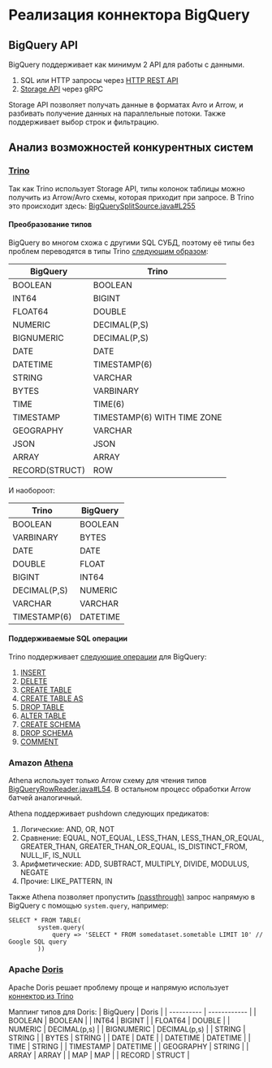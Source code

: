 # Реализация коннектора BigQuery

## BigQuery API

BigQuery поддерживает как минимум 2 API для работы с данными.
1. SQL или HTTP запросы через [HTTP REST API](https://cloud.google.com/bigquery/docs/reference/bigqueryconnection/rest)
2. [Storage API](https://cloud.google.com/bigquery/docs/reference/storage) через gRPC

Storage API позволяет получать данные в форматах Avro и Arrow, и 
разбивать получение данных на параллельные потоки. 
Также поддерживает выбор строк и фильтрацию. 

## Анализ возможностей конкурентных систем

### [Trino](https://trino.io/docs/current/connector/bigquery.html)

Так как Trino использует Storage API, типы колонок таблицы можно получить
из Arrow/Avro схемы, которая приходит при запросе.
В Trino это происходит здесь: [BigQuerySplitSource.java#L255](https://github.com/trinodb/trino/blob/master/plugin/trino-bigquery/src/main/java/io/trino/plugin/bigquery/BigQuerySplitSource.java#L255)

#### Преобразование типов

BigQuery во многом схожа с другими SQL СУБД, поэтому её типы без проблем переводятся в типы Trino 
[следующим образом](https://trino.io/docs/current/connector/bigquery.html#type-mapping):

| BigQuery       | Trino                       |
| -------------- | --------------------------- |
| BOOLEAN        | BOOLEAN                     |
| INT64          | BIGINT                      |
| FLOAT64        | DOUBLE                      |
| NUMERIC        | DECIMAL(P,S)                |
| BIGNUMERIC     | DECIMAL(P,S)                |
| DATE           | DATE                        |
| DATETIME       | TIMESTAMP(6)                |
| STRING         | VARCHAR                     |
| BYTES          | VARBINARY                   |
| TIME           | TIME(6)                     |
| TIMESTAMP      | TIMESTAMP(6) WITH TIME ZONE |
| GEOGRAPHY      | VARCHAR                     |
| JSON           | JSON                        |
| ARRAY          | ARRAY                       |
| RECORD(STRUCT) | ROW                         |


И наобороот:

| Trino        | BigQuery |
| ------------ | -------- |
| BOOLEAN      | BOOLEAN  |
| VARBINARY    | BYTES    |
| DATE         | DATE     |
| DOUBLE       | FLOAT    |
| BIGINT       | INT64    |
| DECIMAL(P,S) | NUMERIC  |
| VARCHAR      | VARCHAR  |
| TIMESTAMP(6) | DATETIME |

#### Поддерживаемые SQL операции 

Trino поддерживает [следующие операции](https://trino.io/docs/current/connector/bigquery.html#sql-support) для BigQuery:
1. [INSERT](https://trino.io/docs/current/sql/insert.html)
2. [DELETE](https://trino.io/docs/current/sql/delete.html)
3. [CREATE TABLE](https://trino.io/docs/current/sql/create-table.html)
4. [CREATE TABLE AS](https://trino.io/docs/current/sql/create-table-as.html)
5. [DROP TABLE](https://trino.io/docs/current/sql/drop-table.html)
6. [ALTER TABLE](https://trino.io/docs/current/sql/alter-table.html)
7. [CREATE SCHEMA](https://trino.io/docs/current/sql/create-schema.html)
8. [DROP SCHEMA](https://trino.io/docs/current/sql/drop-schema.html)
9. [COMMENT](https://trino.io/docs/current/sql/comment.html)

### Amazon [Athena](https://docs.aws.amazon.com/athena/latest/ug/connectors-bigquery.html)

Athena использует только Arrow схему для чтения типов [BigQueryRowReader.java#L54](https://github.com/awslabs/aws-athena-query-federation/blob/master/athena-google-bigquery/src/main/java/com/amazonaws/athena/connectors/google/bigquery/BigQueryRowReader.java#L54).
В остальном процесс обработки Arrow батчей аналогичный.

Athena поддерживает pushdown следующих предикатов: 
1. Логические: AND, OR, NOT
2. Сравнение: EQUAL, NOT_EQUAL, LESS_THAN, LESS_THAN_OR_EQUAL, GREATER_THAN, GREATER_THAN_OR_EQUAL, IS_DISTINCT_FROM, NULL_IF, IS_NULL
3. Арифметические: ADD, SUBTRACT, MULTIPLY, DIVIDE, MODULUS, NEGATE
4. Прочие: LIKE_PATTERN, IN

Также Athena позволяет пропустить [(passthrough)](https://docs.aws.amazon.com/athena/latest/ug/federated-query-passthrough.html) 
запрос напрямую в BigQuery с помощью `system.query`, например:
```
SELECT * FROM TABLE(
        system.query(
            query => 'SELECT * FROM somedataset.sometable LIMIT 10' // Google SQL query
        ))
```

### Apache [Doris](https://doris.apache.org/docs/3.0/lakehouse/datalake-analytics/bigquery)

Apache Doris решает проблему проще и напрямую использует [коннектор из Trino](https://github.com/apache/doris-thirdparty/tree/trino-435)

Маппинг типов для Doris:
| BigQuery   | Doris        |
| ---------- | ------------ |
| BOOLEAN    | BOOLEAN      |
| INT64      | BIGINT       |
| FLOAT64    | DOUBLE       |
| NUMERIC    | DECIMAL(p,s) |
| BIGNUMERIC | DECIMAL(p,s) |
| STRING     | STRING       |
| BYTES      | STRING       |
| DATE       | DATE         |
| DATETIME   | DATETIME     |
| TIME       | STRING       |
| TIMESTAMP  | DATETIME     |
| GEOGRAPHY  | STRING       |
| ARRAY      | ARRAY        |
| MAP        | MAP          |
| RECORD     | STRUCT       |


